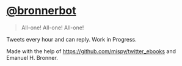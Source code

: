 # [@bronnerbot](twitter.com/bronnerbot)
> All-one! All-one! All-one!

Tweets every hour and can reply. Work in Progress.

Made with the help of https://github.com/mispy/twitter_ebooks and Emanuel H. Bronner.